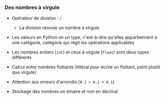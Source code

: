 ### Des nombres à virgule

* Opérateur de division : `/`
    * La division renvoie un nombre à virgule

* Les valeurs en Python on un type, c'est-à-dire qu'elles appartiennent à une catégorie, catégorie qui régit les opérations applicables
* Les nombres entiers (`int`) et ceux à virgule (`float`) sont deux types différents

* Calcul entre nombres flottants (littéral pour écrire un flottant, point plutôt que virgule)
* Attention aux erreurs d'arrondis (`0.1 + 0.1 + 0.1`)
* Stockage des nombres en binaire et non en décimal
